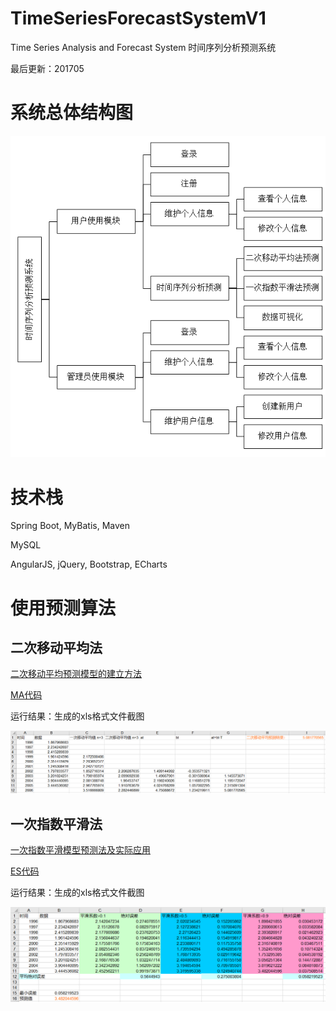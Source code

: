 # TimeSeriesForecastSystemV1
Time Series Analysis and Forecast System
时间序列分析预测系统


最后更新：201705

# 系统总体结构图
![](diagram.png)

# 技术栈
Spring Boot,
MyBatis,
Maven

MySQL

AngularJS,
jQuery,
Bootstrap,
ECharts


# 使用预测算法
## 二次移动平均法

[二次移动平均预测模型的建立方法](http://xueshu.baidu.com/usercenter/paper/show?paperid=633c03aa282fd6a61da9e09334188798&site=xueshu_se)

[MA代码](https://github.com/gleamer/TimeSeriesForecastSystemV1/blob/master/TimeSeriesSys/src/main/java/com/gleamer/tool/MyMA.java)

运行结果：生成的xls格式文件截图

![](MA.png)

## 一次指数平滑法

[一次指数平滑模型预测法及实际应用](http://xueshu.baidu.com/usercenter/paper/show?paperid=b2ccaeff967ae2c9125fc7af900a3e7c&site=xueshu_se)

[ES代码](https://github.com/gleamer/TimeSeriesForecastSystemV1/blob/master/TimeSeriesSys/src/main/java/com/gleamer/tool/MyES.java)

运行结果：生成的xls格式文件截图

![](ES.png)

